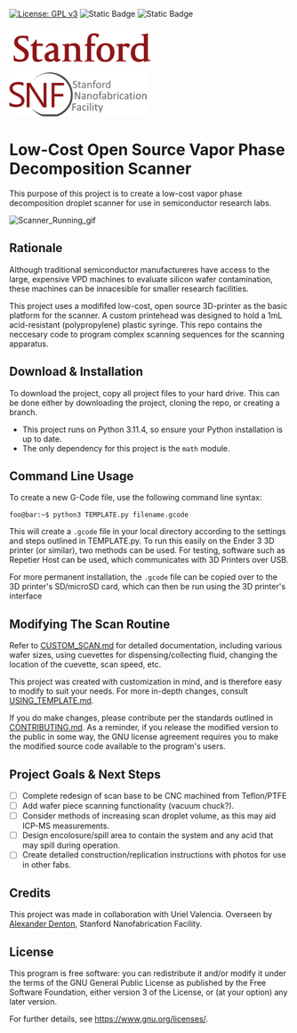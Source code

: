 [![License: GPL v3](https://img.shields.io/badge/License-GPLv3-blue.svg)](https://www.gnu.org/licenses/gpl-3.0)
![Static Badge](https://img.shields.io/badge/PRs-Welcome-green)
![Static Badge](https://img.shields.io/badge/Python_Style-Black-black)

![Stanford](/Guides%20&%20Additional%20Documentation/Assets/StanfordLogo.png) ![SNF](/Guides%20&%20Additional%20Documentation/Assets/SNF.png)

# Low-Cost Open Source Vapor Phase Decomposition Scanner

This purpose of this project is to create a low-cost vapor phase decomposition droplet scanner for use in semiconductor research labs. 

![Scanner_Running_gif](/Guides%20&%20Additional%20Documentation/Assets/scannerRunning.gif)

<!-- ## Table of Contents

| Sections      | Description  |
|---------------|--------------|
| [Introduction](#introduction) | - Low-Cost Open Source Vapor Phase Decomposition Scanner<br> - Project Purpose |
| [Rationale](#rationale) | |
| [Download & Installation](#download--installation) | - Download Methods<br> - Python Version<br> - Project Dependencies |
| [Command Line Usage](#command-line-usage) | - Generating G-Code Files<br> - Usage on Ender 3 3D Printer |
| [Modifying The Scan Routine](#modifying-the-scan-routine) | - Custom Scan Documentation<br> - Advanced Modifications<br> - Contribution Guidelines |
| [Project Goals & Next Steps](#project-goals--next-steps) | - Scan Base Redesign<br> - Wafer Piece Scanning<br> - Increasing Scan Droplet Volume<br> - Enclosure Design<br> - Construction & Replication Instructions |
| [Credits](#credits) | - Collaborators<br> - Supervision |
| [License](#license) | - GPL v3 Licensing Information | -->


## Rationale

Although traditional semiconductor manufactureres have access to the large, expensive VPD machines to evaluate silicon wafer contamination, these machines can be innacesible for smaller research facilities.

This project uses a modififed low-cost, open source 3D-printer as the basic platform for the scanner. A custom printehead was designed to hold a 1mL acid-resistant (polypropylene) plastic syringe. This repo contains the neccesary code to program complex scanning sequences for the scanning apparatus.

## Download & Installation

To download the project, copy all project files to your hard drive. This can be done either by downloading the project, cloning the repo, or creating a branch.

- This project runs on Python 3.11.4, so ensure your Python installation is up to date.
- The only dependency for this project is the `math` module.

## Command Line Usage
To create a new G-Code file, use the following command line syntax:

```console
foo@bar:~$ python3 TEMPLATE.py filename.gcode
```

This will create a `.gcode` file in your local directory according to the settings and steps outlined in TEMPLATE.py. To run this easily on the Ender 3 3D printer (or similar), two methods can be used. For testing, software such as Repetier Host can be used, which communicates with 3D Printers over USB.

For more permanent installation, the `.gcode` file can be copied over to the 3D printer's SD/microSD card, which can then be run using the 3D printer's interface

## Modifying The Scan Routine
Refer to [CUSTOM_SCAN.md](/Guides%20&%20Additional%20Documentation/CUSTOM_SCAN.md) for detailed documentation, including various wafer sizes, using cuevettes for dispensing/collecting fluid, changing the location of the cuevette, scan speed, etc.

This project was created with customization in mind, and is therefore easy to modify to suit your needs. For more in-depth changes, consult [USING_TEMPLATE.md](/Guides%20&%20Additional%20Documentation/USING_TEMPLATE.md). 

If you do make changes, please contribute per the standards outlined in [CONTRIBUTING.md](CONTRIBUTING.md). As a reminder, if you release the modified version to the public in some way, the GNU license agreement requires you to make the modified source code available to the program's users.


## Project Goals & Next Steps
- [ ] Complete redesign of scan base to be CNC machined from Teflon/PTFE
- [ ] Add wafer piece scanning functionality (vacuum chuck?).
- [ ] Consider methods of increasing scan droplet volume, as this may aid ICP-MS measurements.
- [ ] Design encolosure/spill area to contain the system and any acid that may spill during operation.
- [ ] Create detailed construction/replication instructions with photos for use in other fabs.

## Credits
This project was made in collaboration with Uriel Valencia. Overseen by [Alexander Denton](https://profiles.stanford.edu/alexander-denton), Stanford Nanofabrication Facility. 

## License

This program is free software: you can redistribute it and/or modify it under the terms of the GNU General Public License as published by the Free Software Foundation, either version 3 of the License, or (at your option) any later version.

For further details, see <https://www.gnu.org/licenses/>.